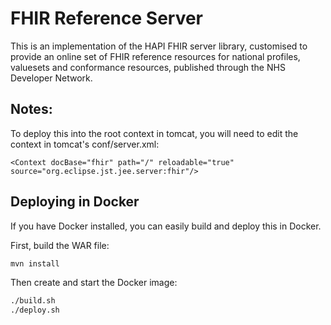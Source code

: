 FHIR Reference Server
=====================

This is an implementation of the HAPI FHIR server library, customised to provide an online set of FHIR reference resources for national profiles, valuesets and conformance resources, published through the NHS Developer Network.



Notes:
------

To deploy this into the root context in tomcat, you will need to edit the context in tomcat's conf/server.xml:

```
<Context docBase="fhir" path="/" reloadable="true" source="org.eclipse.jst.jee.server:fhir"/>
```

Deploying in Docker
-------------------

If you have Docker installed, you can easily build and deploy this in Docker.

First, build the WAR file:

```bash
mvn install
```

Then create and start the Docker image:

```bash
./build.sh
./deploy.sh
```

